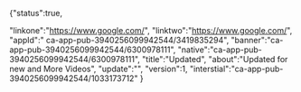 {"status":true,

"linkone":"https://www.google.com/",
"linktwo":"https://www.google.com/",
"appId":"	ca-app-pub-3940256099942544/3419835294",
"banner":"ca-app-pub-3940256099942544/6300978111",
"native":"ca-app-pub-3940256099942544/6300978111",
"title":"Updated",
"about":"Updated for new and More Videos",
"update":"",
"version":1,
"interstial":"ca-app-pub-3940256099942544/1033173712"
}
